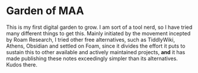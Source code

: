 # Garden of MAA

This is my first digital garden to grow.
I am sort of a tool nerd, so I have tried many different things to get this. 
Mainly initiated by the movement incepted by Roam Research, I tried other free alternatives, such as TiddlyWiki, Athens, Obsidian and settled on Foam, since it divides the effort it puts to sustain this to other available and actively maintained projects, **and** it has made publishing these notes exceedingly simpler than its alternatives. Kudos there. 

